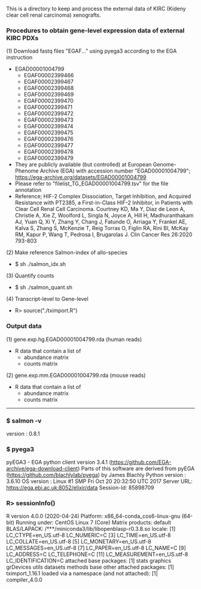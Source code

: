 This is a directory to keep and process the external data of KIRC (Kideny clear cell renal carcinoma) xenografts. 

### Procedures to obtain gene-level expression data of external KIRC PDXs
(1) Download fastq files "EGAF..."  using pyega3 according to the EGA instruction
- EGAD00001004799
  - EGAF00002399466
  - EGAF00002399467
  - EGAF00002399468
  - EGAF00002399469
  - EGAF00002399470
  - EGAF00002399471
  - EGAF00002399472
  - EGAF00002399473
  - EGAF00002399474
  - EGAF00002399475
  - EGAF00002399476
  - EGAF00002399477
  - EGAF00002399478
  - EGAF00002399479
- They are publicly available (but controlled) at European Genome-Phenome Archive (EGA) with accession number "EGAD00001004799"; https://ega-archive.org/datasets/EGAD00001004799
- Please refer to "filelist_TG_EGAD00001004799.tsv" for the file annotation 
- Reference; HIF-2 Complex Dissociation, Target Inhibition, and Acquired Resistance with PT2385, a First-in-Class HIF-2 Inhibitor, in Patients with Clear Cell Renal Cell Carcinoma. Courtney KD, Ma Y, Diaz de Leon A, Christie A, Xie Z, Woolford L, Singla N, Joyce A, Hill H, Madhuranthakam AJ, Yuan Q, Xi Y, Zhang Y, Chang J, Fatunde O, Arriaga Y, Frankel AE, Kalva S, Zhang S, McKenzie T, Reig Torras O, Figlin RA, Rini BI, McKay RM, Kapur P, Wang T, Pedrosa I, Brugarolas J. Clin Cancer Res 26:2020 793-803

(2) Make reference Salmon-index of allo-species
- $ sh ./salmon_idx.sh

(3) Quantify counts
- $ sh ./salmon_quant.sh 

(4) Transcript-level to Gene-level
- R> source("./tximport.R")

### Output data 
(1) gene.exp.hg.EGAD00001004799.rda (human reads)
- R data that contain a list of
  - abundance matrix
  - counts matrix

(2) gene.exp.mm.EGAD00001004799.rda (mouse reads)
- R data that contain a list of
  - abundance matrix
  - counts matrix

---------------------------------------
### $ salmon -v
version : 0.8.1

### $ pyega3
pyEGA3 - EGA python client version 3.4.1 (https://github.com/EGA-archive/ega-download-client)
Parts of this software are derived from pyEGA (https://github.com/blachlylab/pyega) by James Blachly
Python version : 3.6.10
OS version : Linux #1 SMP Fri Oct 20 20:32:50 UTC 2017
Server URL: https://ega.ebi.ac.uk:8052/elixir/data
Session-Id: 85898709

### R> sessionInfo()
R version 4.0.0 (2020-04-24)
Platform: x86_64-conda_cos6-linux-gnu (64-bit)
Running under: CentOS Linux 7 (Core)
Matrix products: default
BLAS/LAPACK: /***/miniconda3/lib/libopenblasp-r0.3.8.so
locale:
 [1] LC_CTYPE=en_US.utf-8       LC_NUMERIC=C
 [3] LC_TIME=en_US.utf-8        LC_COLLATE=en_US.utf-8
 [5] LC_MONETARY=en_US.utf-8    LC_MESSAGES=en_US.utf-8
 [7] LC_PAPER=en_US.utf-8       LC_NAME=C
 [9] LC_ADDRESS=C               LC_TELEPHONE=C
[11] LC_MEASUREMENT=en_US.utf-8 LC_IDENTIFICATION=C
attached base packages: [1] stats     graphics  grDevices utils     datasets  methods   base
other attached packages: [1] tximport_1.16.1
loaded via a namespace (and not attached): [1] compiler_4.0.0
